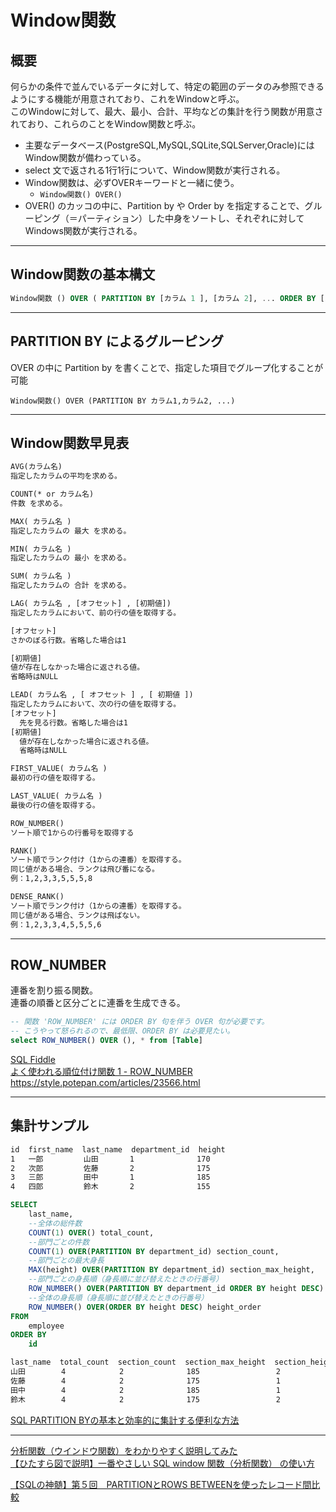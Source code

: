 # Window関数

## 概要

何らかの条件で並んでいるデータに対して、特定の範囲のデータのみ参照できるようにする機能が用意されており、これをWindowと呼ぶ。  
このWindowに対して、最大、最小、合計、平均などの集計を行う関数が用意されており、これらのことをWindow関数と呼ぶ。  

- 主要なデータベース(PostgreSQL,MySQL,SQLite,SQLServer,Oracle)には Window関数が備わっている。  
- select 文で返される1行1行について、Window関数が実行される。  
- Window関数は、必ずOVERキーワードと一緒に使う。  
  - `Window関数() OVER()`  
- OVER() のカッコの中に、Partition by や Order by を指定することで、グルーピング（＝パーティション）した中身をソートし、それぞれに対してWindows関数が実行される。  

---

## Window関数の基本構文

``` SQL
Window関数 () OVER ( PARTITION BY [カラム 1 ], [カラム 2], ... ORDER BY [カラム 1], [カラム 2], ...)
```

---

## PARTITION BY によるグルーピング

OVER の中に Partition by を書くことで、指定した項目でグループ化することが可能  

`Window関数() OVER (PARTITION BY カラム1,カラム2, ...)`

---

## Window関数早見表

``` txt
AVG(カラム名)
指定したカラムの平均を求める。

COUNT(* or カラム名)
件数 を求める。

MAX( カラム名 )
指定したカラムの 最大 を求める。

MIN( カラム名 )
指定したカラムの 最小 を求める。

SUM( カラム名 )
指定したカラムの 合計 を求める。

LAG( カラム名 , [オフセット] , [初期値])
指定したカラムにおいて、前の行の値を取得する。

[オフセット]
さかのぼる行数。省略した場合は1

[初期値]
値が存在しなかった場合に返される値。
省略時はNULL

LEAD( カラム名 , [ オフセット ] , [ 初期値 ])
指定したカラムにおいて、次の行の値を取得する。
[オフセット]
  先を見る行数。省略した場合は1
[初期値]
  値が存在しなかった場合に返される値。
  省略時はNULL

FIRST_VALUE( カラム名 )
最初の行の値を取得する。

LAST_VALUE( カラム名 )
最後の行の値を取得する。

ROW_NUMBER()
ソート順で1からの行番号を取得する

RANK()
ソート順でランク付け（1からの連番）を取得する。
同じ値がある場合、ランクは飛び番になる。
例：1,2,3,3,5,5,5,8

DENSE_RANK()
ソート順でランク付け（1からの連番）を取得する。
同じ値がある場合、ランクは飛ばない。
例：1,2,3,3,4,5,5,5,6
```

---

## ROW_NUMBER

連番を割り振る関数。  
連番の順番と区分ごとに連番を生成できる。  

``` SQL
-- 関数 'ROW_NUMBER' には ORDER BY 句を伴う OVER 句が必要です。
-- こうやって怒られるので、最低限、ORDER BY は必要見たい。
select ROW_NUMBER() OVER (), * from [Table]
```

[SQL Fiddle](http://sqlfiddle.com/#!18/7374f/71)  
[よく使われる順位付け関数 1 - ROW_NUMBER](https://sql55.com/t-sql/sql-server-built-in-ranking-function-1.php)  
<https://style.potepan.com/articles/23566.html>  

---

## 集計サンプル

``` txt : employee（社員）
id  first_name  last_name  department_id  height
1   一郎         山田       1              170
2   次郎         佐藤       2              175
3   三郎         田中       1              185
4   四郎         鈴木       2              155
```

``` sql
SELECT
    last_name,
    --全体の総件数
    COUNT(1) OVER() total_count,
    --部門ごとの件数
    COUNT(1) OVER(PARTITION BY department_id) section_count,
    --部門ごとの最大身長
    MAX(height) OVER(PARTITION BY department_id) section_max_height,
    --部門ごとの身長順（身長順に並び替えたときの行番号）
    ROW_NUMBER() OVER(PARTITION BY department_id ORDER BY height DESC) section_height_order,
    --全体の身長順（身長順に並び替えたときの行番号）
    ROW_NUMBER() OVER(ORDER BY height DESC) height_order
FROM
    employee
ORDER BY
    id
```

``` txt : 取得結果
last_name  total_count  section_count  section_max_height  section_height_order  height_order
山田        4            2              185                 2                     3
佐藤        4            2              175                 1                     2
田中        4            2              185                 1                     1
鈴木        4            2              175                 2                     4
```

[SQL PARTITION BYの基本と効率的に集計する便利な方法](https://zukucode.com/2017/08/sql-over-partition-by.html)  

---

[分析関数（ウインドウ関数）をわかりやすく説明してみた](https://qiita.com/tlokweng/items/fc13dc30cc1aa28231c5)  
[【ひたすら図で説明】一番やさしい SQL window 関数（分析関数） の使い方](https://resanaplaza.com/2021/10/17/%E3%80%90%E3%81%B2%E3%81%9F%E3%81%99%E3%82%89%E5%9B%B3%E3%81%A7%E8%AA%AC%E6%98%8E%E3%80%91%E4%B8%80%E7%95%AA%E3%82%84%E3%81%95%E3%81%97%E3%81%84-sql-window-%E9%96%A2%E6%95%B0%EF%BC%88%E5%88%86/)  

[【SQLの神髄】第５回　PARTITIONとROWS BETWEENを使ったレコード間比較](https://homegrowin.jp/all/4320/)  
